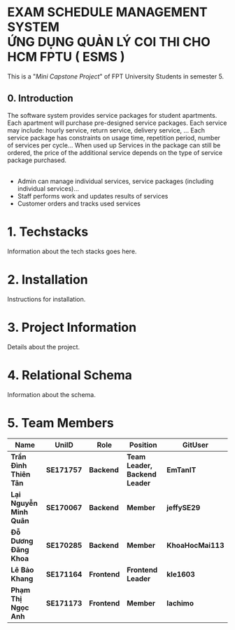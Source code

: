 <h1> EXAM SCHEDULE MANAGEMENT SYSTEM <br> ỨNG DỤNG QUẢN LÝ COI THI CHO HCM FPTU  ( ESMS ) </h1>
This is a "<i>Mini Capstone Project</i>" of FPT University Students in semester 5.<br>

<h2>0. Introduction</h2>
The software system provides service packages for student apartments. Each apartment will purchase pre-designed service packages. Each service may include: hourly service, return service, delivery service, ... Each service package has constraints on usage time, repetition period, number of services per cycle... When used up Services in the package can still be ordered, the price of the additional service depends on the type of service package purchased.<br></br>


- Admin can manage individual services, service packages (including individual services)...
- Staff performs work and updates results of services
- Customer orders and tracks used services
# 1. Techstacks

Information about the tech stacks goes here.

# 2. Installation

Instructions for installation.

# 3. Project Information

Details about the project.

# 4. Relational Schema

Information about the schema.

# 5. Team Members

| Name                    	| UniID      	| Role      	| Position                      	| GitUser        	|
|-------------------------	|------------	|------------	|-------------------------------	|----------------	|
| **Trần Đình Thiên Tân** 	| **SE171757** 	| **Backend** 	| **Team Leader, Backend Leader** 	| **EmTanIT**    	|
| **Lại Nguyễn Minh Quân** | **SE170067** 	| **Backend** 	| **Member**                    	| **jeffySE29**  	|
| **Đỗ Dương Đăng Khoa**  	| **SE170285** 	| **Backend** 	| **Member**                    	| **KhoaHocMai113**|
| **Lê Bảo Khang**        	| **SE171164** 	| **Frontend** | **Frontend Leader**           	| **kle1603**    	|
| **Phạm Thị Ngọc Anh**   	| **SE171173** 	| **Frontend** | **Member**                    	| **lachimo**    	|



